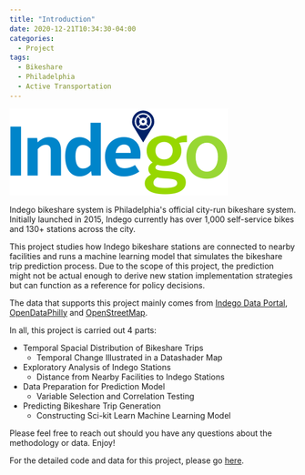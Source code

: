 ```yaml
---
title: "Introduction"
date: 2020-12-21T10:34:30-04:00
categories:
  - Project
tags:
  - Bikeshare
  - Philadelphia
  - Active Transportation
---
```


![Indego logo](https://raw.githubusercontent.com/chelsang/MUSA550-final/master/assets/images/indego.png)

Indego bikeshare system is Philadelphia's official city-run bikeshare system. Initially launched in 2015, Indego currently has over 1,000 self-service bikes and 130+ stations across the city. 

This project studies how Indego bikeshare stations are connected to nearby facilities and runs a machine learning model that simulates the bikeshare trip prediction process. Due to the scope of this project, the prediction might not be actual enough to derive new station implementation strategies but can function as a reference for policy decisions.

The data that supports this project mainly comes from [Indego Data Portal](https://www.rideindego.com/about/data/), [OpenDataPhilly](https://www.opendataphilly.org/) and [OpenStreetMap](https://www.openstreetmap.org/#map=4/38.01/-95.84).

In all, this project is carried out 4 parts:

* Temporal Spacial Distribution of Bikeshare Trips
	- Temporal Change Illustrated in a Datashader Map
* Exploratory Analysis of Indego Stations 
	- Distance from Nearby Facilities to Indego Stations
* Data Preparation for Prediction Model
	- Variable Selection and Correlation Testing
* Predicting Bikeshare Trip Generation
	- Constructing Sci-kit Learn Machine Learning Model


Please feel free to reach out should you have any questions about the methodology or data. Enjoy!

For the detailed code and data for this project, please go [here](https://github.com/chelsang/MUSA550-final).



